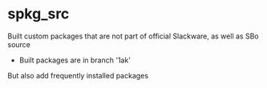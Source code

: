 # spkg_src
Built custom packages that are not part of official Slackware, as well as SBo source
  * Built packages are in branch '1ak'

But also add frequently installed packages
